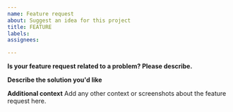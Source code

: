 ```yaml
---
name: Feature request
about: Suggest an idea for this project
title: FEATURE
labels: 
assignees: 

---
```


**Is your feature request related to a problem? Please describe.**


**Describe the solution you'd like**


**Additional context**
Add any other context or screenshots about the feature request here.
